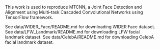 This work is used to reproduce MTCNN, a Joint Face Detection and Alignment using Multi-task Cascaded Convolutional Networks using TensorFlow framework.

See data/WIDER_Face/README.md for downloading WIDER Face dataset.
See data/LFW_Landmark/README.md for downloading LFW facial landmark dataset.
See data/CelebA/README.md for downloading CelebA facial landmark dataset.

